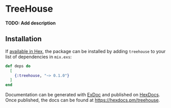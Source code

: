 # TreeHouse

**TODO: Add description**

## Installation

If [available in Hex](https://hex.pm/docs/publish), the package can be installed
by adding `treehouse` to your list of dependencies in `mix.exs`:

```elixir
def deps do
  [
    {:treehouse, "~> 0.1.0"}
  ]
end
```

Documentation can be generated with [ExDoc](https://github.com/elixir-lang/ex_doc)
and published on [HexDocs](https://hexdocs.pm). Once published, the docs can
be found at <https://hexdocs.pm/treehouse>.

